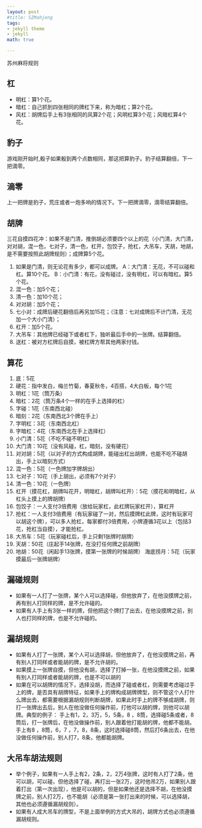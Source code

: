 ```yaml
---
layout: post
#title: SZMahjong
tags: 
- jekyll theme
- jekyll
math: true

---
```

苏州麻将规则

## 杠
- 明杠：算1个花。  
- 暗杠：自己抓到四张相同的牌杠下来，称为暗杠；算2个花。
- 风杠：胡牌后手上有3张相同的风算2个花；风明杠算3个花；风暗杠算4个花。  

## 豹子 
游戏刚开始时,骰子如果骰到两个点数相同，那这把算豹子。豹子结算翻倍，下一把滴零。

## 滴零
上一把牌是豹子，荒庄或者一炮多响的情况下。下一把牌滴零，滴零结算翻倍。

## 胡牌
三花自摸四花冲：如果不是门清，推倒胡必须要四个以上的花（小门清，大门清，对对胡，混一色，七对子，清一色，杠开，包饺子，抢杠，大吊车，天胡，地胡，是不需要按照此胡牌规则）；成牌算5个花。
1. 如果是门清，则无论花有多少，都可以成牌。
    A：大门清：无花，不可以碰和杠。算10个花。
    B：小门清：有花，没有碰过，没有明杠，可以有暗杠。算5个花。
2. 混一色：加5个花；
3. 清一色：加10个花；
4. 对对胡：加5个花；
5. 七小对：成牌后硬花翻倍后再另加15花；（注意：七对成牌后不计门清，无花加一个大小门清）；
6. 杠开：加5个花。
7. 大吊车：其他牌已经碰下或者杠下，独听最后手中的一张牌。结算翻倍。
8. 送杠：被对方杠牌后自摸，被杠牌方帮其他两家付钱。


## 算花
1. 底：5花
2. 硬花：指中发白，梅兰竹菊，春夏秋冬，4百搭，4大白板，每个1花
3. 明杠：1花（筒万条）
4. 暗杠：2花（筒万条4个一样的在手上选择的杠）
5. 字碰：1花（东南西北碰）
6. 暗刻：2花（东南西北3个牌在手上）
7. 字明杠：3花（东南西北杠）
8. 字暗杠：4花（东南西北在手上选择杠）
9. 小门清：5花（不吃不碰不明杠）
10. 大门清：10花（没有风碰，杠，暗刻，没有硬花）
11. 对对胡：5花（以对子的方式构成胡牌，能碰出杠出胡牌，也能不吃不碰胡出，手上以暗刻方式）
12. 混一色：5花（一色牌加字牌胡出）
13. 七对子：10花（手上胡出，必须有7个对子）
14. 清一色：10花（一色牌）
15. 杠开（摸花杠，胡牌叫花开，明暗杠，胡牌叫杠开）：5花（摸花和明暗杠，从杠头上摸上的牌胡牌）
16. 包饺子：一人支付3倍费用（放给玩家杠，此杠牌玩家杠开），算杠开
17. 抢杠：一人支付3倍费用（有玩家碰了一对，然后摸牌杠此牌，这时有玩家可以胡这个牌），可以多人抢杠，每家都付3倍费用，小牌遵循3花以上（包括3花，抢杠当自摸），才能抢杠。
18. 大吊车：5花（玩家碰杠后，手上只剩1张牌时胡牌）
19. 天胡：50花（庄起手14张牌，在没打任何牌之前胡牌）
20. 地胡：50花（闲起手13张牌，摸第一张牌的时候胡牌）
海底捞月：5花（玩家摸最后一张牌胡牌）

## 漏碰规则
- 如果有一人打了一张牌，某个人可以选择碰，但他放弃了，在他没摸牌之前，再有别人打同样的牌，是不允许碰的。
- 如果有人手上有3张一样的牌，但他把这个牌打了出去，在他没摸牌之前，别人也打同样的牌，也是不允许碰的。

## 漏胡规则
- 如果有人打了一张牌，某个人可以选择胡，但他放弃了，在他没摸牌之前，再有别人打同样或者能胡的牌，是不允许胡的。
- 如果摸上一张牌自摸，但他没有胡，选择了打掉一张，在他没摸牌之前，如果有别人打同样或者能胡的牌，也是不可以胡的
- 如果在可以胡牌的情况下，选择没胡，而选择了碰或者杠，则需要考虑碰过手上的牌，是否具有胡牌特征，如果手上的牌构成胡牌牌型，则不管这个人打什么牌出去，都需要根据漏胡规则判断胡牌，如果此时手上的牌不够成胡牌，则打一张牌出去后，别人在他没做任何操作前，打他可以胡的牌，则他可以胡牌。典型的例子：
手上有1，2，3万，5，5条，8 ，8筒，选择碰5条或者，8筒后，打一张牌后，在他没做操作前，别人跟着他打能胡的牌，他都不能胡。
手上有8 ，8筒，6，7 ，7，8，8条，这时选择碰8筒，然后打6条出去，在他没做任何操作前，别人打7，8条，他都能胡牌。

## 大吊车胡法规则
- 举个例子，如果有一人手上有2，2条，2，2万4张牌，这时有人打了2条，他可以胡，可以碰，但他选择了碰，再打出一张2万，这时他吊2万，如果别人跟着打出（第一次出现），他是可以胡的，但是如果他还是选择不胡，在他没摸牌之前，别人打2万，也不能胡（必须是第一张打出来的时候，可以选择胡，其他也必须遵循漏胡规则）。
- 如果有人成大吊车的牌型，不是上面举例的方式大吊的，胡牌方式也必须遵循漏胡规则。